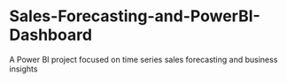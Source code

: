 # Sales-Forecasting-and-PowerBI-Dashboard
A Power BI project focused on time series sales forecasting and business insights
